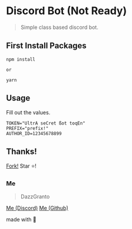 # Discord Bot (Not Ready)
> Simple class based discord bot.

## First Install Packages
```
npm install

or

yarn
```

## Usage

Fill out the values.

```
TOKEN="UltrA seCret ßot toqEn"
PREFIX="prefix!"
AUTHOR_ID=12345678899
```

## Thanks!

[Fork!](https://github.com/DazzGranto/basic-discord-bot/fork)
Star ⭐!

### Me

> DazzGranto

[Me (Discord)](https://discord.com/channels/@me/441977034843881473)
[Me (Github)](https://github.com/DazzGranto)

made with 💙